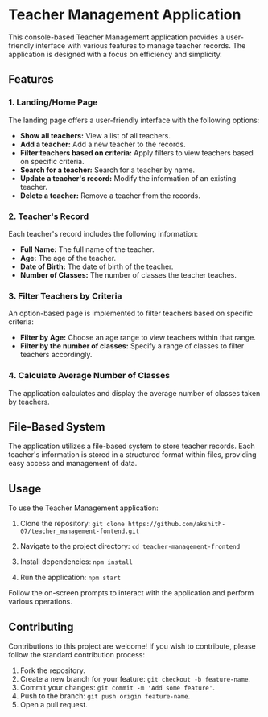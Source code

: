 # Teacher Management Application

This console-based Teacher Management application provides a user-friendly interface with various features to manage teacher records. The application is designed with a focus on efficiency and simplicity.

## Features

### 1. Landing/Home Page

The landing page offers a user-friendly interface with the following options:

- **Show all teachers:** View a list of all teachers.
- **Add a teacher:** Add a new teacher to the records.
- **Filter teachers based on criteria:** Apply filters to view teachers based on specific criteria.
- **Search for a teacher:** Search for a teacher by name.
- **Update a teacher's record:** Modify the information of an existing teacher.
- **Delete a teacher:** Remove a teacher from the records.

### 2. Teacher's Record

Each teacher's record includes the following information:

- **Full Name:** The full name of the teacher.
- **Age:** The age of the teacher.
- **Date of Birth:** The date of birth of the teacher.
- **Number of Classes:** The number of classes the teacher teaches.

### 3. Filter Teachers by Criteria

An option-based page is implemented to filter teachers based on specific criteria:

- **Filter by Age:** Choose an age range to view teachers within that range.
- **Filter by the number of classes:** Specify a range of classes to filter teachers accordingly.

### 4. Calculate Average Number of Classes

The application calculates and display the average number of classes taken by teachers.

## File-Based System

The application utilizes a file-based system to store teacher records. Each teacher's information is stored in a structured format within files, providing easy access and management of data.

## Usage

To use the Teacher Management application:

1. Clone the repository: `git clone https://github.com/akshith-07/teacher_management-fontend.git`

2. Navigate to the project directory: `cd teacher-management-frontend`

3. Install dependencies: `npm install`

4. Run the application: `npm start`

Follow the on-screen prompts to interact with the application and perform various operations.

## Contributing

Contributions to this project are welcome! If you wish to contribute, please follow the standard contribution process:

1. Fork the repository.
2. Create a new branch for your feature: `git checkout -b feature-name`.
3. Commit your changes: `git commit -m 'Add some feature'`.
4. Push to the branch: `git push origin feature-name`.
5. Open a pull request.
